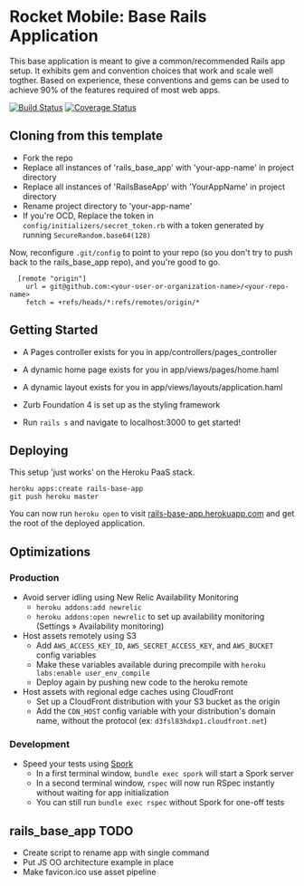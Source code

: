 # Rocket Mobile: Base Rails Application

This base application is meant to give a common/recommended Rails app setup. It exhibits gem and convention choices that work and scale well togther. Based on experience, these conventions and gems can be used to achieve 90% of the features required of most web apps.

[![Build Status](https://secure.travis-ci.org/rocketmobile/rails_base_app.png)](http://travis-ci.org/rocketmobile/rails_base_app)
[![Coverage Status](https://coveralls.io/repos/rocketmobile/rails_base_app/badge.png)](https://coveralls.io/r/rocketmobile/rails_base_app)

## Cloning from this template
  * Fork the repo
  * Replace all instances of  'rails_base_app' with 'your-app-name' in project directory
  * Replace all instances of 'RailsBaseApp' with 'YourAppName' in project directory
  * Rename project directory to 'your-app-name'
  * If you're OCD, Replace the token in `config/initializers/secret_token.rb` with a token generated by running `SecureRandom.base64(128)`

  Now, reconfigure `.git/config` to point to your repo (so you don't try to push back to the rails_base_app repo), and you're good to go.

```text
  [remote "origin"]
    url = git@github.com:<your-user-or-organization-name>/<your-repo-name>
    fetch = +refs/heads/*:refs/remotes/origin/*
```

## Getting Started
  * A Pages controller exists for you in app/controllers/pages_controller
  * A dynamic home page exists for you in app/views/pages/home.haml
  * A dynamic layout exists for you in app/views/layouts/application.haml
  * Zurb Foundation 4 is set up as the styling framework

  * Run `rails s` and navigate to localhost:3000 to get started!

## Deploying
  This setup 'just works' on the Heroku PaaS stack.

```
heroku apps:create rails-base-app
git push heroku master
```

You can now run `heroku open` to visit [rails-base-app.herokuapp.com](http://rails-base-app.herokuapp.com) and get the root of the deployed application.

## Optimizations

### Production
  * Avoid server idling using New Relic Availability Monitoring
    * `heroku addons:add newrelic`
    * `heroku addons:open newrelic` to set up availability monitoring (Settings » Availability monitoring)
  * Host assets remotely using S3
    * Add `AWS_ACCESS_KEY_ID`, `AWS_SECRET_ACCESS_KEY`, and `AWS_BUCKET` config variables
    * Make these variables available during precompile with `heroku labs:enable user_env_compile`
    * Deploy again by pushing new code to the heroku remote
  * Host assets with regional edge caches using CloudFront
    * Set up a CloudFront distribution with your S3 bucket as the origin
    * Add the `CDN_HOST` config variable with your distribution's domain name, without the protocol (ex: `d3fsl83hdxp1.cloudfront.net`)

### Development
  * Speed your tests using [Spork](https://github.com/sporkrb/spork)
    * In a first terminal window, `bundle exec spork` will start a Spork server
    * In a second terminal window, `rspec` will now run RSpec instantly without waiting for app initialization
    * You can still run `bundle exec rspec` without Spork for one-off tests

## rails_base_app TODO
  * Create script to rename app with single command
  * Put JS OO architecture example in place
  * Make favicon.ico use asset pipeline
